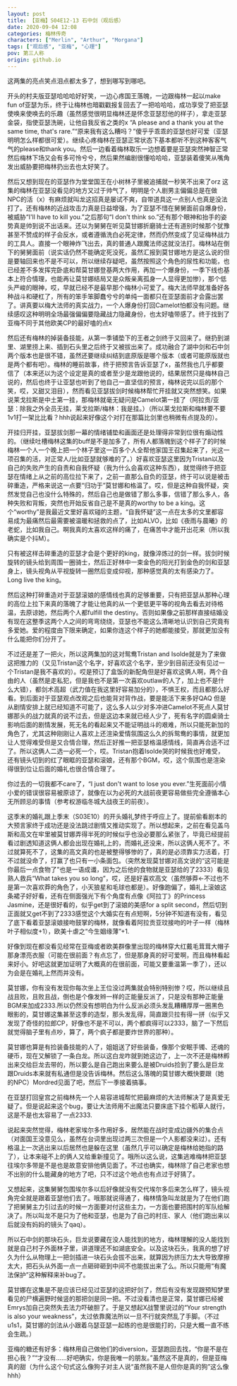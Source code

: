 ```yaml
---
layout: post
title: 【亚梅】S04E12-13 石中剑（观后感）
date: 2020-09-04 12:08
categories: 梅林传奇
characters: ["Merlin", "Arthur", "Morgana"]
tags: ["观后感", "亚梅", "心理"]
pov: 第三人称
origin: github.io
---
```


这两集的亮点笑点泪点都太多了，想到哪写到哪吧。

开头的村夫版亚瑟哈哈哈好好笑，一边心疼国王落魄，一边跟梅林一起以make fun of亚瑟为乐，终于让梅林也暗戳戳报复回去了一把哈哈哈，成功享受了把亚瑟使唤来使唤去的乐趣（虽然感觉很明显梅林还是怀念亚瑟怼他的样子），拿走亚瑟金袋，指使亚瑟洗碗，让他自我反省之类的x “A please and a thank you at the same time, that's rare.”“原来我有这么糟吗？”傻乎乎乖乖的亚瑟也好可爱（亚瑟明明怎么样都很可爱）。继续心疼梅林在亚瑟正常状态下基本都听不到这种客客气气的please和thank you。然后一边看着梅林取乐一边想着要是亚瑟突然神智正常然后梅林下场又会有多可怜兮兮，然后果然编剧很懂哈哈哈，亚瑟装着傻笑从嘴角发出威胁要把梅林扔出去也太好笑了。

然后又想到现在的亚瑟作为堂堂国王在小树林子里被追捕就一秒笑不出来了orz 这集的梅林在亚瑟没看见的地方又过于帅气了，明明是个人剧男主偏偏总是在做NPC的活（x）有麻烦就叫龙这招真是屡试不爽，自带道具这一点别人也真是没法打了。还有梅林的近战攻击力真是日益增强，为了亚瑟不惜在舅舅面前自爆身份，被威胁“I'll have to kill you.”之后那句“I don't think so.”还有那个眼神和抬手的姿势真是帅到说不出话来。还以为舅舅在听见莫甘娜折磨骑士还有道别时候那个犹豫甚至不赞成的样子会反水，或者遵循洗白必死定律，然而仍然变成了见证梅林战力的工具人。直接一个眼神炸飞出去，真的普通人跟魔法师这就没法打。梅林站在倒下的舅舅面前（说实话仍然不能确定死没死，虽然汇报到莫甘娜地方是这么说的但是要轴回来也不是不可以，所以继续存疑吧，虽然按照这个角色的尿性和功能，也已经差不多发挥完卧底和帮莫甘娜登基两大作用，再加一个爆身份，一季下线也基本上符合情理，也能再让莫甘娜结局又是众叛亲离孤身一人显得更加惨），那个低头严峻的眼神，哎，早就已经不是最早那个梅林小可爱了。梅大法师早就准备好各种战斗和硬杠了，所有的笨手笨脚蠢兮兮的单纯一面都只在亚瑟面前才会露出罢了。讲真要以梅大法师的真实战力，一个人爆身份打回Camelot怕都没有问题。继续感叹这种明明全场最强偏偏要隐藏战力隐藏身份，也太好嗑带感了。终于找到了亚梅不同于其他欧美CP的最好嗑的点x

然后还有梅林的掉装备技能，从第一季铺垫下的王者之剑终于又回来了。继扔到湖里、湖里捞上来、插到石头里之后终于又被拔出来了。成功融合了湖中剑和石中剑两个版本也是很不错，虽然还要继续纠结到底原版是哪个版本（或者可能原版就也是两个都有吧）。梅林的睡前故事，终于把预言告诉亚瑟了x，虽然我也几乎都要信了（本来还以为这个设定是真的或者至少是龙跟他说的，结果居然只是梅林自己说的，然后也终于让亚瑟也听到了他自己一直坚信的预言，梅林说完以后的那个笑，哎，又甜又泪目），然而看见亚瑟拔剑时候梅林帮忙开挂就又突然想笑。如果说莱戈拉斯是中土第一挂，那梅林就毫无疑问是Camelot第一挂了（阿拉贡/亚瑟：除我之外全员无挂，莱戈拉斯/梅林：我是挂。）（所以莱戈拉斯和梅林要不要1v1打一架比比看？hhh说起来好像这个对打在那篇比剑里也稍微有点提及的）。

开挂归开挂，亚瑟拔剑那一幕的情绪铺垫和画面还是处理得非常到位很有煽动性的。（继续吐槽梅林这集的buff是不是加多了，所有人都落魄到这个样子了的时候梅林一个人一个晚上把一个林子里这一百多个人全帮他家国王召集起来了，光这一项召集的活，对正常人/比如亚瑟就够难的了。）好喜欢亚瑟这里因为Tristan以及自己的失败产生的自责和自我怀疑（我为什么会喜欢这种东西），就觉得终于把亚瑟在情绪上从之前的高位拉下来了，之前一直那么自负的亚瑟，终于可以说是被击碎重造，严格来说这一点要“归功于”莫甘娜和格温了。哎，但是这种自我怀疑，突然发觉自己也没什么特殊的，然后自己也是做错了那么多事，信错了那么多人，各种失败和背叛，突然也开始反省自己是不是真的worthy to be a king。这个“worthy”是我最近文里好喜欢碰的主题，“自我怀疑”这一点在太多的文里都容易成为最痛然后最需要被温暖和拯救的点了，比如ALVO，比如《夜雨与晨曦》的老蛇，比如我自己。啊我真的太喜欢这样的痛了，在痛苦中才能开出花来（所以我确实是个抖M）。

只有被这样击碎重造的亚瑟才会是个更好的king，就像淬炼过的剑一样。拔剑时候旋转的镜头给到周围一圈骑士，然后正好林中一束金色的阳光打到金色的剑和亚瑟身上，镜头视角从平视旋转一圈然后变成仰视，那种感觉真的太有感染力了。Long live the king。

然后这种打碎重造对于亚瑟滚娘的感情线也真的足够重要，只有把亚瑟从那种心理的高位上拉下来真的落魄了才能让他真的从一个更低更平等的视角去看去对待格温，去原谅她，然后两个人都fulfill the destiny。否则如果像之前那样直接结婚没有现在这整季这两个人之间的弯弯绕绕，亚瑟也不能这么清晰地认识到自己究竟有多爱她。爱的程度由下限来确定，如果你连这个样子的她都能接受，那就更加没有什么能把你们分开了。

不过还是差了一把火，所以这两集加的这对鸳鸯Tristan and Isolde就是为了来做这把推力的（又见Tristan这个名字，好喜欢这个名字，至少到目前还没有见过一个Tristan是我不喜欢的）。哎是预订了盒饭的新配角但是好喜欢这俩人啊，两个自由的人（虽然是走私犯，但是我也不是第一次喜欢outlaw的人了，加上也不是什么大错），都剑术高超（武力值在我这里好容易加分的），不惧王权，而且都那么好看。到后面对于亚瑟观点改观之后也能背对背作战，要是能活下来多好QAQ 但是从剧情安排上就已经知道不可能了，这么多人以少对多冲进Camelot不死点人莫甘娜那头的战力就真的说不过去，但是这边本来就已经人少了，死有名字的圆桌骑士影响后面的剧情发展，死无名的看起来又不能证明战斗的艰难，所以只能死新加的角色了，尤其这种刚刚让人喜欢上还渲染爱情氛围这么久的拆鸳鸯的事情，就更加让人觉得难受但是又合情合理，然后正好推一把亚瑟格温感情线，简直再合适不过了。所以这俩人二选一必死一个，哎。Tristan抱着Isolde哭的时候我也好难受，还有镜头切到的红了眼眶的亚瑟和滚娘，还有那个BGM，哎，这个氛围也是渲染得很到位让后面的婚礼也很合情合理了。

你过去的一切我都不care了，“I just don't want to lose you ever.”生死面前小情小爱的错误很容易被原谅了，就像在以为必死的大战前夜更容易做些完全遵循本心无所顾忌的事情（参考权游临冬城大战夜王的前夜）。

这季末的婚礼跟上季末（S03E10）的开头婚礼梦终于呼应上了。提前偷看剧本的大预言家终于成功还是没法跳过剧情又推动实现了。所以想起来，之前在看见盖乌斯和高文在牢里被莫甘娜弄得半死的时候似乎也没必要那么紧张了，毕竟已经提前看过剧透知道这俩人都会出现在婚礼上的，而婚礼还没来，所以这俩人死不了。不过就算死不了，这集的高文真的也是被整得够惨的了，真的是必须靠实力活着，打不过就没命了，打赢了也只有一小条面包。（突然发现莫甘娜对高文说的“这可能是你最后一点食物了”也是一语成谶，因为之后他的食物就是亚瑟给的了2333）看见熟人救兵“What takes you so long”，哎，还是好喜欢高文（虽然够莽←不过也不是第一次喜欢莽的角色了，小天狼星和毛球也都是）。好像跑偏了，婚礼上滚娘这条裙子好好看，还有在侧面强光下有个角度有点像《阿拉丁》的Princess Jasmine，还是很好看的，似乎get到了滚娘的美感for a split second，然后切到正面就又get不到了2333感觉这个大婚实在有点短啊，5分钟不知道有没有，看见了底下看着亚瑟滚娘接吻鼓掌的梅林，就像看着阿拉贡亚玟接吻的叶子一样（梅林叶子相似度+1），欧美十虐之“今生姻缘薄”+1.

好像到现在都没看见经常在亚梅或者欧美群像里出现的梅林穿大红戴毛茸茸大帽子那身漂亮衣服（可能在很前面？有点忘了，但是那身真的好可爱啊，而且梅林看起来好小。好吧这就更加证明了大概真的在很前面，可能又要重温第一季了），还以为会是在婚礼上然而并没有。

莫甘娜，你有没有发现你每次坐上王位没过两集就会特别特别惨？哎，所以继续且战且败，且败且战，倒也是个像发辫一样的正能量反派了，只是没有那种正能量BGM来加成2333.所以仍然没有想明白为什么反派必须头发乱糟糟厚厚一圈黑色眼影的，莫甘娜这集甚至这季的造型，那头发乱得，简直跟贝拉有得一拼（似乎又发现了奇怪的拉郎CP，好像也不是不可以，两个都疯得可以2333，脑了一下然后就觉得脑子里有点吵，算了，两个疯子都是要炸世界的那种）。

莫甘娜也算是有捡装备技能的人了，姐姐送了好些装备，像那个安眠手镯、还魂的硬币，现在又解锁了一条白龙。所以这白龙咋就到她这边了，上一次不还是梅林孵出来交给巨龙去带的，所以要么是自己跑出来要么是被Druids捡到了要么是巨龙跟Druids本来就有私通但是没告诉梅林。然后这么落魄的莫甘娜大概快要跟（她的NPC）Mordred见面了吧，然后下一季接着搞事。

在亚瑟打回皇宫之前梅林先一个人易容进城帮忙把最麻烦的大法师解决了是真爱无疑了。但是说起来这个bug，要让大法师用不出魔法只要床底下挂个稻草人就行，这是不是也太容易了一点2333.

说起来突然觉得，梅林老家埃尔多作用好多，居然能在战时变成边疆外的集合点（对面国王没意见么，虽然在台词里出现过两三次但是一个人影都没来过）。还有格温上一次逃出来以后居然也是躲在这里（虽然几乎可以确定是梅林给她指的路了），让本来碰不上的俩人又给重新撞见了。哦所以这么说，这集逃难梅林把亚瑟往埃尔多带是不是也是故意安排他俩见面了。不过也确实，梅林除了自己老家也想不出别的什么能藏身的地方了吧，只不过这个地点也有点过于好猜了。

又想起来，这集舅舅包围埃尔多以后好像就没有交代埃尔多后来怎么样了，镜头视角完全就是跟着亚瑟他们去了。哦那就说得通了，梅林情急叫龙就是为了在他们跑了把舅舅主力引过去的时候一方面要对付这些主力，一方面也要把围村的军队给解决了。所以叫龙不是只为了他和亚瑟，也是为了自己的村庄、家人（他们跑出来以后就没有妈妈的镜头了qaq）。

所以石中剑的那块石头，巨龙说要藏在没人能找到的地方，梅林理解的没人能找到就是自己村子外面林子里，讲道理还不如湖底安全。以及这块石头，我真的想了好久为什么从物理上一把剑插进一块石头会拔不出来，就算因为挤压力太大导致摩擦太大，把石头从外面一点一点砸碎砸到中间不也能拔出来了么。所以只能用“有魔法保护”这种解释来补bug了。

莫甘娜在这集是不是应该已经见过亚瑟的这把好剑了，然后有没有发现跟预知梦里看见的尸横遍野时候竖的那把剑是同一把。不过没看清也是正常，莫甘娜已经被Emrys加自己突然失去法力吓破胆了。于是又想起X战警里说过的“Your strength is also your weakness”，太过依靠魔法所以一旦不行就突然乱了手脚。（不过u1s1，莫甘娜的剑法从小跟着乌瑟亚瑟一起练的也是很能打的，只是大概一直不练会生疏。）

亚梅的糖还有好多：梅林用自己做他们的diversion，亚瑟跑回去找，“你是不是在担心我？”“才没有……好吧确实，你是我唯一的朋友。”虽然这不是真的，但是亚梅真的甜（为什么这个句式这么像狗子对主人说“虽然我不是人但你是真的狗”这么像hhh）